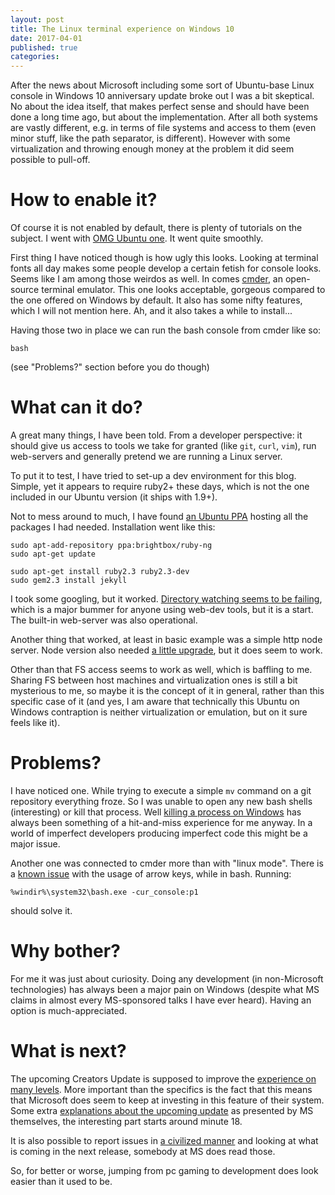 ```yaml
---
layout: post
title: The Linux terminal experience on Windows 10
date: 2017-04-01
published: true
categories:
---
```


After the news about Microsoft including some sort of Ubuntu-base Linux console in Windows 10 anniversary update broke out I was a bit skeptical. No about the idea itself, that makes perfect sense and should have been done a long time ago, but about the implementation. After all both systems are vastly different, e.g. in terms of file systems and access to them (even minor stuff, like the path separator, is different). However with some virtualization and throwing enough money at the problem it did seem possible to pull-off.

# How to enable it?
Of course it is not enabled by default, there is plenty of tutorials on the subject. I went with [OMG Ubuntu one][1]. It went quite smoothly.

First thing I have noticed though is how ugly this looks. Looking at terminal fonts all day makes some people develop a certain fetish for console looks. Seems like I am among those weirdos as well. In comes [cmder][2], an open-source terminal emulator. This one looks acceptable, gorgeous compared to the one offered on Windows by default. It also has some nifty features, which I will not mention here. Ah, and it also takes a while to install...

Having those two in place we can run the bash console from cmder like so:

    bash

(see "Problems?" section before you do though) 

# What can it do?
A great many things, I have been told. From a developer perspective: it should give us access to tools we take for granted (like `git`, `curl`, `vim`), run web-servers and generally pretend we are running a Linux server.

To put it to test, I have tried to set-up a dev environment for this blog. Simple, yet it appears to require ruby2+ these days, which is not the one included in our Ubuntu version (it ships with 1.9+). 

Not to mess around to much, I have found [an Ubuntu PPA][3] hosting all the packages I had needed. Installation went like this:
```
sudo apt-add-repository ppa:brightbox/ruby-ng
sudo apt-get update

sudo apt-get install ruby2.3 ruby2.3-dev
sudo gem2.3 install jekyll
```
I took some googling, but it worked. [Directory watching seems to be failing][4], which is a major bummer for anyone using web-dev tools, but it is a start. The built-in web-server was also operational.

Another thing that worked, at least in basic example was a simple http node server. Node version also needed [a little upgrade][5], but it does seem to work.

Other than that FS access seems to work as well, which is baffling to me. Sharing FS between host machines and virtualization ones is still a bit mysterious to me, so maybe it is the concept of it in general, rather than this specific case of it (and yes, I am aware that technically this Ubuntu on Windows contraption is neither virtualization or emulation, but on it sure feels like it).

# Problems?
I have noticed one. While trying to execute a simple `mv` command on a git repository everything froze. So I was unable to open any new bash shells (interesting) or kill that process. Well [killing a process on Windows][9] has always been something of a hit-and-miss experience for me anyway. In a world of imperfect developers producing imperfect code this might be a major issue. 

Another one was connected to cmder more than with "linux mode". There is a [known issue][10] with the usage of arrow keys, while in bash. Running:

    %windir%\system32\bash.exe -cur_console:p1
   
should solve it.

# Why bother?
For me it was just about curiosity. Doing any development (in non-Microsoft technologies) has always been a major pain on Windows (despite what MS claims in almost every MS-sponsored talks I have ever heard). Having an option is much-appreciated. 

# What is next?
The upcoming Creators Update is supposed to improve the [experience on many levels][6]. More important than the specifics is the fact that this means that Microsoft does seem to keep at investing in this feature of their system. Some extra [explanations about the upcoming update][7] as presented by MS themselves, the interesting part starts around minute 18.

It is also possible to report issues in [a civilized manner][8] and looking at what is coming in the next release, somebody at MS does read those.

So, for better or worse, jumping from pc gaming to development does look easier than it used to be.  




[1]: http://www.omgubuntu.co.uk/2016/08/enable-bash-windows-10-anniversary-update
[2]: http://cmder.net/
[3]: https://github.com/Microsoft/BashOnWindows/issues/216
[4]: https://github.com/Microsoft/BashOnWindows
[5]: https://www.brightbox.com/docs/ruby/ubuntu/
[6]: https://thenewstack.io/windows-10-creators-update-means-windows-subsystem-linux/
[7]: https://channel9.msdn.com/events/Windows/Windows-Developer-Day-Creators-Update/Developer-tools-and-updates
[8]: https://nodejs.org/en/download/package-manager/
[9]: http://stackoverflow.com/questions/49988/really-killing-a-process-in-windows
[10]: https://github.com/Microsoft/BashOnWindows/issues/1154